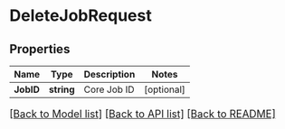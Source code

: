 # DeleteJobRequest

## Properties

Name | Type | Description | Notes
------------ | ------------- | ------------- | -------------
**JobID** | **string** | Core Job ID | [optional] 

[[Back to Model list]](../README.md#documentation-for-models) [[Back to API list]](../README.md#documentation-for-api-endpoints) [[Back to README]](../README.md)

<style>
     p, ul, ol, li { font-size: 18px !important;}
</style>


